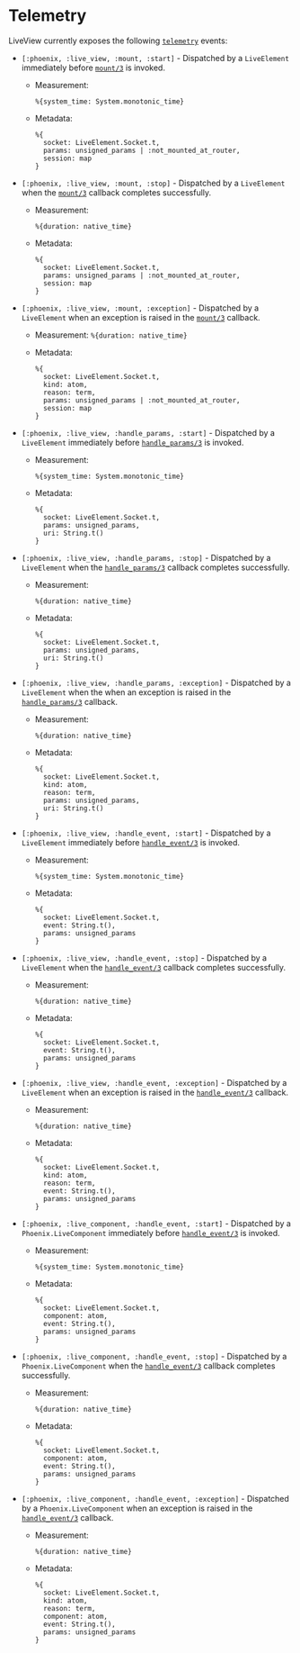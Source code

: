 # Telemetry

LiveView currently exposes the following [`telemetry`](https://hexdocs.pm/telemetry) events:

  * `[:phoenix, :live_view, :mount, :start]` - Dispatched by a `LiveElement`
    immediately before [`mount/3`](`c:LiveElement.mount/3`) is invoked.

    * Measurement:

          %{system_time: System.monotonic_time}

    * Metadata:

          %{
            socket: LiveElement.Socket.t,
            params: unsigned_params | :not_mounted_at_router,
            session: map
          }


  * `[:phoenix, :live_view, :mount, :stop]` - Dispatched by a `LiveElement`
    when the [`mount/3`](`c:LiveElement.mount/3`) callback completes successfully.

    * Measurement:

          %{duration: native_time}

    * Metadata:

          %{
            socket: LiveElement.Socket.t,
            params: unsigned_params | :not_mounted_at_router,
            session: map
          }


  * `[:phoenix, :live_view, :mount, :exception]` - Dispatched by a `LiveElement`
    when an exception is raised in the [`mount/3`](`c:LiveElement.mount/3`) callback.

    * Measurement: `%{duration: native_time}`

    * Metadata:

          %{
            socket: LiveElement.Socket.t,
            kind: atom,
            reason: term,
            params: unsigned_params | :not_mounted_at_router,
            session: map
          }

  * `[:phoenix, :live_view, :handle_params, :start]` - Dispatched by a `LiveElement`
    immediately before [`handle_params/3`](`c:LiveElement.handle_params/3`) is invoked.

    * Measurement:

          %{system_time: System.monotonic_time}

    * Metadata:

          %{
            socket: LiveElement.Socket.t,
            params: unsigned_params,
            uri: String.t()
          }


  * `[:phoenix, :live_view, :handle_params, :stop]` - Dispatched by a `LiveElement`
    when the [`handle_params/3`](`c:LiveElement.handle_params/3`) callback completes successfully.

    * Measurement:

          %{duration: native_time}

    * Metadata:

          %{
            socket: LiveElement.Socket.t,
            params: unsigned_params,
            uri: String.t()
          }

  * `[:phoenix, :live_view, :handle_params, :exception]` - Dispatched by a `LiveElement`
    when the when an exception is raised in the [`handle_params/3`](`c:LiveElement.handle_params/3`) callback.

    * Measurement:

          %{duration: native_time}

    * Metadata:

          %{
            socket: LiveElement.Socket.t,
            kind: atom,
            reason: term,
            params: unsigned_params,
            uri: String.t()
          }

  * `[:phoenix, :live_view, :handle_event, :start]` - Dispatched by a `LiveElement`
    immediately before [`handle_event/3`](`c:LiveElement.handle_event/3`) is invoked.

    * Measurement:

          %{system_time: System.monotonic_time}

    * Metadata:

          %{
            socket: LiveElement.Socket.t,
            event: String.t(),
            params: unsigned_params
          }


  * `[:phoenix, :live_view, :handle_event, :stop]` - Dispatched by a `LiveElement`
    when the [`handle_event/3`](`c:LiveElement.handle_event/3`) callback completes successfully.

    * Measurement:

          %{duration: native_time}

    * Metadata:

          %{
            socket: LiveElement.Socket.t,
            event: String.t(),
            params: unsigned_params
          }

  * `[:phoenix, :live_view, :handle_event, :exception]` - Dispatched by a `LiveElement`
    when an exception is raised in the [`handle_event/3`](`c:LiveElement.handle_event/3`) callback.

    * Measurement:

          %{duration: native_time}

    * Metadata:

          %{
            socket: LiveElement.Socket.t,
            kind: atom,
            reason: term,
            event: String.t(),
            params: unsigned_params
          }

  * `[:phoenix, :live_component, :handle_event, :start]` - Dispatched by a `Phoenix.LiveComponent`
    immediately before [`handle_event/3`](`c:Phoenix.LiveComponent.handle_event/3`) is invoked.

    * Measurement:

          %{system_time: System.monotonic_time}

    * Metadata:

          %{
            socket: LiveElement.Socket.t,
            component: atom,
            event: String.t(),
            params: unsigned_params
          }


  * `[:phoenix, :live_component, :handle_event, :stop]` - Dispatched by a `Phoenix.LiveComponent`
    when the [`handle_event/3`](`c:Phoenix.LiveComponent.handle_event/3`) callback completes successfully.

    * Measurement:

          %{duration: native_time}

    * Metadata:

          %{
            socket: LiveElement.Socket.t,
            component: atom,
            event: String.t(),
            params: unsigned_params
          }

  * `[:phoenix, :live_component, :handle_event, :exception]` - Dispatched by a `Phoenix.LiveComponent`
    when an exception is raised in the [`handle_event/3`](`c:Phoenix.LiveComponent.handle_event/3`) callback.

    * Measurement:

          %{duration: native_time}

    * Metadata:

          %{
            socket: LiveElement.Socket.t,
            kind: atom,
            reason: term,
            component: atom,
            event: String.t(),
            params: unsigned_params
          }
